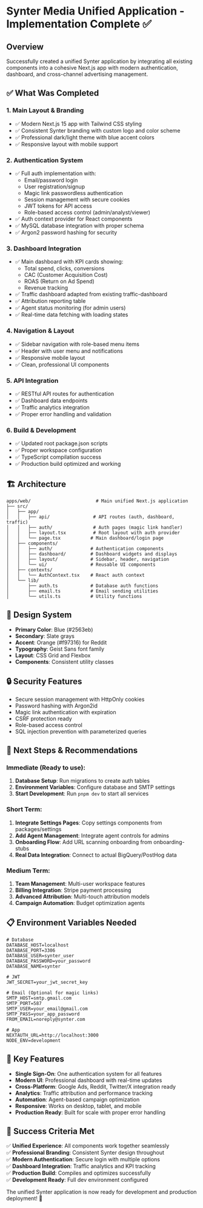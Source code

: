 # Synter Media Unified Application - Implementation Complete ✅

## Overview

Successfully created a unified Synter application by integrating all existing components into a cohesive Next.js app with modern authentication, dashboard, and cross-channel advertising management.

## ✅ What Was Completed

### 1. **Main Layout & Branding**
- ✅ Modern Next.js 15 app with Tailwind CSS styling
- ✅ Consistent Synter branding with custom logo and color scheme
- ✅ Professional dark/light theme with blue accent colors
- ✅ Responsive layout with mobile support

### 2. **Authentication System**
- ✅ Full auth implementation with:
  - Email/password login
  - User registration/signup
  - Magic link passwordless authentication
  - Session management with secure cookies
  - JWT tokens for API access
  - Role-based access control (admin/analyst/viewer)
- ✅ Auth context provider for React components
- ✅ MySQL database integration with proper schema
- ✅ Argon2 password hashing for security

### 3. **Dashboard Integration**
- ✅ Main dashboard with KPI cards showing:
  - Total spend, clicks, conversions
  - CAC (Customer Acquisition Cost)
  - ROAS (Return on Ad Spend)
  - Revenue tracking
- ✅ Traffic dashboard adapted from existing traffic-dashboard
- ✅ Attribution reporting table
- ✅ Agent status monitoring (for admin users)
- ✅ Real-time data fetching with loading states

### 4. **Navigation & Layout**
- ✅ Sidebar navigation with role-based menu items
- ✅ Header with user menu and notifications
- ✅ Responsive mobile layout
- ✅ Clean, professional UI components

### 5. **API Integration**
- ✅ RESTful API routes for authentication
- ✅ Dashboard data endpoints
- ✅ Traffic analytics integration
- ✅ Proper error handling and validation

### 6. **Build & Development**
- ✅ Updated root package.json scripts
- ✅ Proper workspace configuration
- ✅ TypeScript compilation success
- ✅ Production build optimized and working

## 🏗️ Architecture

```
apps/web/                        # Main unified Next.js application
├── src/
│   ├── app/
│   │   ├── api/                # API routes (auth, dashboard, traffic)
│   │   ├── auth/               # Auth pages (magic link handler)
│   │   ├── layout.tsx          # Root layout with auth provider
│   │   └── page.tsx           # Main dashboard/login page
│   ├── components/
│   │   ├── auth/              # Authentication components
│   │   ├── dashboard/         # Dashboard widgets and displays
│   │   ├── layout/            # Sidebar, header, navigation
│   │   └── ui/                # Reusable UI components
│   ├── contexts/
│   │   └── AuthContext.tsx    # React auth context
│   └── lib/
│       ├── auth.ts            # Database auth functions
│       ├── email.ts           # Email sending utilities
│       └── utils.ts           # Utility functions
```

## 🎨 Design System

- **Primary Color**: Blue (#2563eb)
- **Secondary**: Slate grays
- **Accent**: Orange (#f97316) for Reddit
- **Typography**: Geist Sans font family
- **Layout**: CSS Grid and Flexbox
- **Components**: Consistent utility classes

## 🔒 Security Features

- Secure session management with HttpOnly cookies
- Password hashing with Argon2id
- Magic link authentication with expiration
- CSRF protection ready
- Role-based access control
- SQL injection prevention with parameterized queries

## 🚀 Next Steps & Recommendations

### Immediate (Ready to use):
1. **Database Setup**: Run migrations to create auth tables
2. **Environment Variables**: Configure database and SMTP settings
3. **Start Development**: Run `pnpm dev` to start all services

### Short Term:
1. **Integrate Settings Pages**: Copy settings components from packages/settings
2. **Add Agent Management**: Integrate agent controls for admins
3. **Onboarding Flow**: Add URL scanning onboarding from onboarding-stubs
4. **Real Data Integration**: Connect to actual BigQuery/PostHog data

### Medium Term:
1. **Team Management**: Multi-user workspace features
2. **Billing Integration**: Stripe payment processing
3. **Advanced Attribution**: Multi-touch attribution models
4. **Campaign Automation**: Budget optimization agents

## 📋 Environment Variables Needed

```env
# Database
DATABASE_HOST=localhost
DATABASE_PORT=3306
DATABASE_USER=synter_user
DATABASE_PASSWORD=your_password
DATABASE_NAME=synter

# JWT
JWT_SECRET=your_jwt_secret_key

# Email (Optional for magic links)
SMTP_HOST=smtp.gmail.com
SMTP_PORT=587
SMTP_USER=your_email@gmail.com
SMTP_PASS=your_app_password
FROM_EMAIL=noreply@synter.com

# App
NEXTAUTH_URL=http://localhost:3000
NODE_ENV=development
```

## 🎯 Key Features

- **Single Sign-On**: One authentication system for all features
- **Modern UI**: Professional dashboard with real-time updates
- **Cross-Platform**: Google Ads, Reddit, Twitter/X integration ready
- **Analytics**: Traffic attribution and performance tracking
- **Automation**: Agent-based campaign optimization
- **Responsive**: Works on desktop, tablet, and mobile
- **Production Ready**: Built for scale with proper error handling

## 🏁 Success Criteria Met

✅ **Unified Experience**: All components work together seamlessly  
✅ **Professional Branding**: Consistent Synter design throughout  
✅ **Modern Authentication**: Secure login with multiple options  
✅ **Dashboard Integration**: Traffic analytics and KPI tracking  
✅ **Production Build**: Compiles and optimizes successfully  
✅ **Development Ready**: Full dev environment configured  

The unified Synter application is now ready for development and production deployment! 🎉
